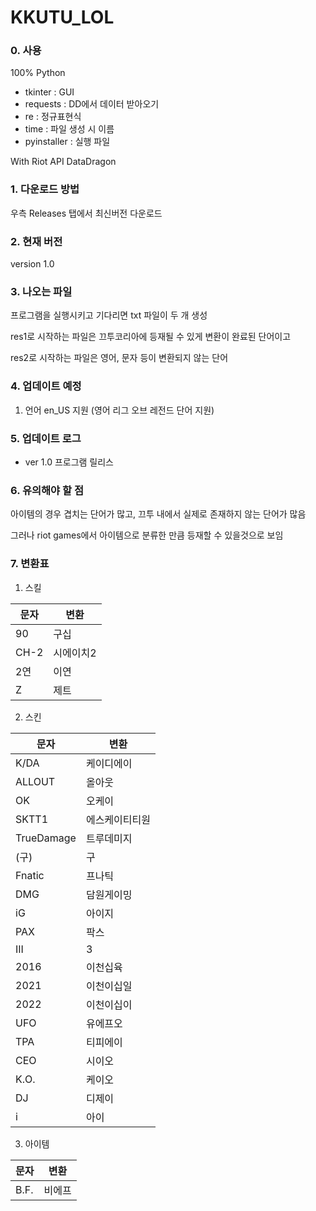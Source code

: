

# KKUTU_LOL
### 0. 사용
100% Python
- tkinter : GUI
- requests : DD에서 데이터 받아오기
- re : 정규표현식
- time : 파일 생성 시 이름
- pyinstaller : 실행 파일

With Riot API DataDragon


### 1. 다운로드 방법
우측 Releases 탭에서 최신버전 다운로드

### 2. 현재 버전
version 1.0

### 3. 나오는 파일
프로그램을 실행시키고 기다리면 txt 파일이 두 개 생성

res1로 시작하는 파일은 끄투코리아에 등재될 수 있게 변환이 완료된 단어이고

res2로 시작하는 파일은 영어, 문자 등이 변환되지 않는 단어

### 4. 업데이트 예정
1. 언어 en_US 지원 (영어 리그 오브 레전드 단어 지원)

### 5. 업데이트 로그
- ver 1.0 프로그램 릴리스

### 6. 유의해야 할 점
아이템의 경우 겹치는 단어가 많고, 끄투 내에서 실제로 존재하지 않는 단어가 많음

그러나 riot games에서 아이템으로 분류한 만큼 등재할 수 있을것으로 보임

### 7.  변환표
1. 스킬

문자 | 변환
-----|-----
90|구십
CH-2|시에이치2
2연|이연
Z|제트

2. 스킨

문자 | 변환
----|----
K/DA|케이디에이
ALLOUT|올아웃
OK|오케이
SKTT1|에스케이티티원
TrueDamage|트루데미지
(구)|구
Fnatic|프나틱
DMG|담원게이밍
iG|아이지
PAX|팍스
III|3
2016|이천십육
2021|이천이십일
2022|이천이십이
UFO|유에프오
TPA|티피에이
CEO|시이오
K.O.|케이오
DJ|디제이
i|아이
3. 아이템

문자|변환
---|---
B.F.|비에프
